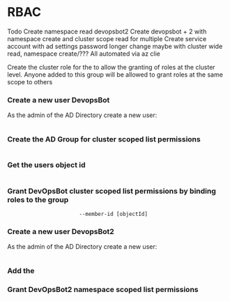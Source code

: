 # RBAC

Todo
Create namespace read devopsbot2
Create devopsbot + 2 with namespace create and cluster scope read for multiple
Create service account with ad settings password longer change maybe with cluster wide read, namespace create/???
All automated via az clie


Create the cluster role for the to allow the granting of roles at the cluster level. Anyone added to this group will be allowed to grant roles at the same scope to others


### Create a new user DevopsBot

As the admin of the AD Directory create a new user:

```az ad user create --display-name devopsbot --password OpsBotDev --user-principal-name devopsbot@[yourdomain].onmicrosoft.com --force-change-password-next-login true --immutable-id devopsbot
```

### Create the AD Group for cluster scoped list permissions

```az ad group create --display-name K8Cluster-View --mail-nickname K8Cluster-View

```
### Get the users object id

```az ad user show --upn-or-object-id devopsbot@[yourdomain].onmicrosoft.com --query objectId
```

### Grant DevOpsBot cluster scoped list permissions by binding roles to the group
```az ad group member add --group K8Cluster-View
                       --member-id [objectId]                  
```                       
                  

### Create a new user DevopsBot2

As the admin of the AD Directory create a new user:

```az ad user create --display-name devopsbot2 --password OpsBotDev2 --user-principal-name devopsbot2@[yourdomain].onmicrosoft.com --force-change-password-next-login true --immutable-id devopsbot2
```

### Add the 

### Grant DevOpsBot2 namespace scoped list permissions
